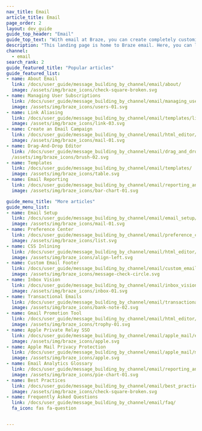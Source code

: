 ```yaml
---
nav_title: Email
article_title: Email
page_order: 2
layout: dev_guide
guide_top_header: "Email"
guide_top_text: "With email at Braze, you can create completely customized and personalized email messages in either campaigns or Canvas that will grab your user's attention fast. Check out the following articles to learn more."
description: "This landing page is home to Braze email. Here, you can learn how to create an email campaign, how to use the drag-and-drop editor, how to manage user subscriptions, the preference center, and more."
channel:
  - email
search_rank: 2
guide_featured_title: "Popular articles"
guide_featured_list:
- name: About Email
  link: /docs/user_guide/message_building_by_channel/email/about/
  image: /assets/img/braze_icons/check-square-broken.svg
- name: Managing User Subscriptions
  link: /docs/user_guide/message_building_by_channel/email/managing_user_subscriptions/
  image: /assets/img/braze_icons/users-01.svg
- name: Link Aliasing
  link: /docs/user_guide/message_building_by_channel/email/templates/link_aliasing/
  image: /assets/img/braze_icons/link-03.svg
- name: Create an Email Campaign
  link: /docs/user_guide/message_building_by_channel/email/html_editor/creating_an_email_campaign/
  image: /assets/img/braze_icons/mail-01.svg
- name: Drag-And-Drop Editor
  link: /docs/user_guide/message_building_by_channel/email/drag_and_drop/
  /assets/img/braze_icons/brush-02.svg
- name: Templates
  link: /docs/user_guide/message_building_by_channel/email/templates/
  image: /assets/img/braze_icons/table.svg
- name: Email Reporting
  link: /docs/user_guide/message_building_by_channel/email/reporting_and_analytics/email_reporting/
  image: /assets/img/braze_icons/bar-chart-01.svg

guide_menu_title: "More articles"
guide_menu_list:
- name: Email Setup
  link: /docs/user_guide/message_building_by_channel/email/email_setup/
  image: /assets/img/braze_icons/mail-01.svg
- name: Preference Center
  link: /docs/user_guide/message_building_by_channel/email/preference_center/
  image: /assets/img/braze_icons/list.svg
- name: CSS Inlining
  link: /docs/user_guide/message_building_by_channel/email/html_editor/css_inline/
  image: /assets/img/braze_icons/align-left.svg
- name: Custom Email Footer
  link: /docs/user_guide/message_building_by_channel/email/custom_email_footer/
  image: /assets/img/braze_icons/message-check-circle.svg
- name: Inbox Vision
  link: /docs/user_guide/message_building_by_channel/email/inbox_vision/
  image: /assets/img/braze_icons/inbox-01.svg
- name: Transactional Emails
  link: /docs/user_guide/message_building_by_channel/email/transactional_message_api_campaign/
  image: /assets/img/braze_icons/bank-note-02.svg
- name: Gmail Promotion Tool
  link: /docs/user_guide/message_building_by_channel/email/html_editor/gmail_promotions_tab/
  image: /assets/img/braze_icons/trophy-01.svg
- name: Apple Private Relay SSO
  link: /docs/user_guide/message_building_by_channel/email/apple_mail/email_private_relay_apple_sso/
  image: /assets/img/braze_icons/apple.svg
- name: Apple Mail Privacy Protection
  link: /docs/user_guide/message_building_by_channel/email/apple_mail/mpp/
  image: /assets/img/braze_icons/apple.svg
- name: Email Analytics Glossary
  link: /docs/user_guide/message_building_by_channel/email/reporting_and_analytics/analytics_glossary/
  image: /assets/img/braze_icons/pie-chart-01.svg
- name: Best Practices
  link: /docs/user_guide/message_building_by_channel/email/best_practices/
  image: /assets/img/braze_icons/check-square-broken.svg
- name: Frequently Asked Questions
  link: /docs/user_guide/message_building_by_channel/email/faq/
  fa_icon: fas fa-question


---
```


<br><br>
